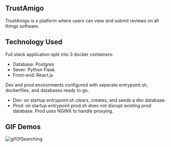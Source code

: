 ## TrustAmigo

TrustAmigo is a platform where users can view and submit reviews on all things software.

## Technology Used

Full stack application split into 3 docker containers:

- Database: Postgres
- Sever: Python Flask
- Front-end: React.js

Dev and prod environments configured with seperate entrypoint.sh, dockerfiles, and databases ready to go.

- Dev: on startup entrypoint.sh clears, creates, and seeds a dev database.
- Prod: on startup entrypoint.prod.sh does not disrupt existing prod database. Prod uses NGINX to handle proxying.

## GIF Demos

![gifOfSearching](https://media.giphy.com/media/FAazGSnq96JABgLV5G/giphy.gif)
